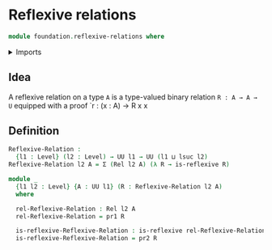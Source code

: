 # Reflexive relations

```agda
module foundation.reflexive-relations where
```

<details><summary>Imports</summary>
```agda
open import foundation.binary-relations
open import foundation.dependent-pair-types
open import foundation.universe-levels
```
</details>

## Idea

A reflexive relation on a type `A` is a type-valued binary relation `R : A → A → U` equipped with a proof `r : (x : A) → R x x

## Definition

```agda
Reflexive-Relation :
  {l1 : Level} (l2 : Level) → UU l1 → UU (l1 ⊔ lsuc l2)
Reflexive-Relation l2 A = Σ (Rel l2 A) (λ R → is-reflexive R)

module _
  {l1 l2 : Level} {A : UU l1} (R : Reflexive-Relation l2 A)
  where

  rel-Reflexive-Relation : Rel l2 A
  rel-Reflexive-Relation = pr1 R

  is-reflexive-Reflexive-Relation : is-reflexive rel-Reflexive-Relation
  is-reflexive-Reflexive-Relation = pr2 R
```

